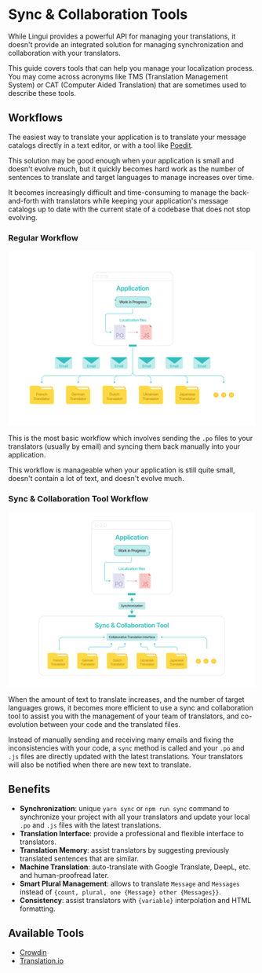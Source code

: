 # Sync & Collaboration Tools

While Lingui provides a powerful API for managing your translations, it doesn't provide an integrated solution for managing synchronization and collaboration with your translators.

This guide covers tools that can help you manage your localization process. You may come across acronyms like TMS (Translation Management System) or CAT (Computer Aided Translation) that are sometimes used to describe these tools.

## Workflows

The easiest way to translate your application is to translate your message catalogs directly in a text editor, or with a tool like [Poedit](https://poedit.net).

This solution may be good enough when your application is small and doesn't evolve much, but it quickly becomes hard work as the number of sentences to translate and target languages to manage increases over time.

It becomes increasingly difficult and time-consuming to manage the back-and-forth with translators while keeping your application's message catalogs up to date with the current state of a codebase that does not stop evolving.

### Regular Workflow

![Translation workflow *without* sync and collaboration tool](../assets/without-collaboration-tool.svg)

This is the most basic workflow which involves sending the `.po` files to your translators (usually by email) and syncing them back manually into your application.

This workflow is manageable when your application is still quite small, doesn't contain a lot of text, and doesn't evolve much.

### Sync & Collaboration Tool Workflow

![Translation workflow *with* sync and collaboration tool](../assets/with-collaboration-tool.svg)

When the amount of text to translate increases, and the number of target languages grows, it becomes more efficient to use a sync and collaboration tool to assist you with the management of your team of translators, and co-evolution between your code and the translated files.

Instead of manually sending and receiving many emails and fixing the inconsistencies with your code, a `sync` method is called and your `.po` and `.js` files are directly updated with the latest translations. Your translators will also be notified when there are new text to translate.

## Benefits

- **Synchronization**: unique `yarn sync` or `npm run sync` command to synchronize your project with all your translators and update your local `.po` and `.js` files with the latest translations.
- **Translation Interface**: provide a professional and flexible interface to translators.
- **Translation Memory**: assist translators by suggesting previously translated sentences that are similar.
- **Machine Translation**: auto-translate with Google Translate, DeepL, etc. and human-proofread later.
- **Smart Plural Management**: allows to translate `Message` and `Messages` instead of `{count, plural, one {Message} other {Messages}}`.
- **Consistency**: assist translators with `{variable}` interpolation and HTML formatting.

## Available Tools

- [Crowdin](./crowdin.md)
- [Translation.io](./translation-io.md)
